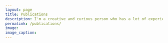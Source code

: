 ```yaml
---
layout: page
title: Publications
description: I'm a creative and curious person who has a lot of experience and fond moments working with design, websites, and marketing.
permalink: /publications/
image:
image_caption:
---
```

